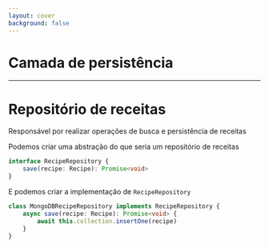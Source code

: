 ```yaml
---
layout: cover
background: false
---
```


# Camada de persistência

---

# Repositório de receitas
Responsável por realizar operações de busca e persistência de receitas

<div v-click>

Podemos criar uma abstração do que seria um repositório de receitas

```ts
interface RecipeRepository {
    save(recipe: Recipe): Promise<void>
}
```

</div>

<div v-click>
    
E podemos criar a implementação de `RecipeRepository`

```ts
class MongoDBRecipeRepository implements RecipeRepository {
    async save(recipe: Recipe): Promise<void> {
        await this.collection.insertOne(recipe)
    }
}
```

</div>
